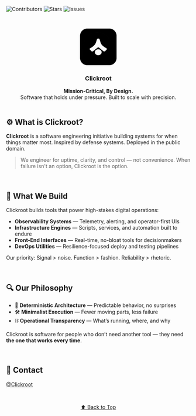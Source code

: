 <a name="readme-top"></a>

<!-- SHIELDS -->

![Contributors][contributors-shield]
![Stars][stars-shield]
![Issues][issues-shield]

<br />
<p align="center">
  <img src="public/assets/clickroot.png" alt="Clickroot Logo" width="100" />
</p>
<h3 align="center">Clickroot</h3>
<p align="center">
  <strong>Mission-Critical, By Design.</strong><br />
  Software that holds under pressure. Built to scale with precision.
  <br /><br />
</p>

## ⚙️ What is Clickroot?

**Clickroot** is a software engineering initiative building systems for when things matter most.
Inspired by defense systems. Deployed in the public domain.

> We engineer for uptime, clarity, and control — not convenience.
> When failure isn't an option, Clickroot is the option.

<br />

## 🧩 What We Build

Clickroot builds tools that power high-stakes digital operations:

* **Observability Systems** — Telemetry, alerting, and operator-first UIs
* **Infrastructure Engines** — Scripts, services, and automation built to endure
* **Front-End Interfaces** — Real-time, no-bloat tools for decisionmakers
* **DevOps Utilities** — Resilience-focused deploy and testing pipelines

Our priority: Signal > noise. Function > fashion. Reliability > rhetoric.

<br />

## 🔍 Our Philosophy

* 🧠 **Deterministic Architecture** — Predictable behavior, no surprises
* 🛠️ **Minimalist Execution** — Fewer moving parts, less failure
* ⛓️ **Operational Transparency** — What’s running, where, and why

Clickroot is software for people who don’t need another tool —
they need **the one that works every time**.

<br />

## 📡 Contact

[@Clickroot](https://x.com/clickroot)

<br />

<p align="center"><a href="#readme-top">⬆️ Back to Top</a></p>

<!-- SHIELD LINK DEFINITIONS -->

[contributors-shield]: https://img.shields.io/github/contributors/owenCTRL/Clickroot.svg?style=for-the-badge
[stars-shield]: https://img.shields.io/github/stars/owenCTRL/Clickroot.svg?style=for-the-badge
[issues-shield]: https://img.shields.io/github/issues/owenCTRL/Clickroot.svg?style=for-the-badge
